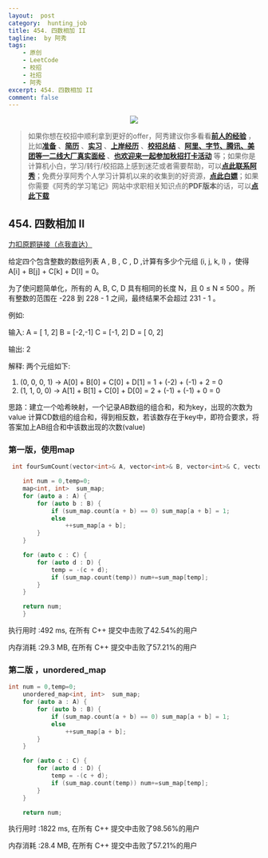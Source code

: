 ```yaml
---
layout:  post
category:  hunting_job
title: 454. 四数相加 II
tagline:  by 阿秀
tags:
    - 原创
    - LeetCode
    - 校招
    - 社招
    - 阿秀
excerpt: 454. 四数相加 II
comment: false
---
```




<div align="center">
  <a href="/notes/05-xiustar/01-xiustar_reading_guide/01-introduce.html#阿秀组建了一个校招学习圈子">
      <img src="https://axiu-image-bed.oss-cn-shanghai.aliyuncs.com/img/202206190108471.png">
  </a></div>



> 如果你想在校招中顺利拿到更好的offer，阿秀建议你多看看<font style="font-weight:bold; color:#4169E1;text-decoration:underline;">[前人的经验](/notes/05-xiustar/01-xiustar_reading_guide/01-introduce.md)</font> ，比如<font style="font-weight:bold; color:#4169E1;text-decoration:underline;">[准备](/notes/05-xiustar/02-campus_prepare/02-01-校招重要时间点科普.md)</font> 、<font style="font-weight:bold; color:#4169E1;text-decoration:underline;">[简历](/notes/05-xiustar/03-resume/01-00-简历开篇词.md)</font> 、<font style="font-weight:bold; color:#4169E1;text-decoration:underline;">[实习](/notes/05-xiustar/04-school_practice/20220320-从公司角度来看，为什么要招实习生.md)</font> 、<font style="font-weight:bold; color:#4169E1;text-decoration:underline;">[上岸经历](/notes/05-xiustar/09-question_answer/20220817.md)</font> 、<font style="font-weight:bold; color:#4169E1;text-decoration:underline;">[校招总结](/notes/05-xiustar/05-campus_recruitment/2020-12-16-双非渣硕的秋招之路总结（已拿抖音研发岗SP）.md)</font> 、<font style="font-weight:bold; color:#4169E1;text-decoration:underline;">[阿里、字节、腾讯、美团等一二线大厂真实面经](/notes/07-resources/01-free/04-schoolSchample.md)</font> 、<font style="font-weight:bold; color:#4169E1;text-decoration:underline;">[也欢迎来一起参加秋招打卡活动](/notes/05-xiustar/01-xiustar_reading_guide/01-introduce.html#阿秀组建了一个校招学习圈子)</font> 等；如果你是计算机小白，学习/转行/校招路上感到迷茫或者需要帮助，可以<font style="font-weight:bold; color:#4169E1;text-decoration:underline;">[点此联系阿秀](/notes/08-other/02-question.md#_4、阿秀-如何才能联系到你)</font>；免费分享阿秀个人学习计算机以来的收集到的好资源，<font style="font-weight:bold; color:#4169E1;text-decoration:underline;">[点此白嫖](/notes/07-resources/01-free/01-introduce.md)</font>；如果你需要《阿秀的学习笔记》网站中求职相关知识点的**PDF版本**的话，可以<font style="font-weight:bold; color:#4169E1;text-decoration:underline;">[点此下载](/notes/08-other/02-question.md#_5、如何下载阿秀的学习笔记内容pdf版本)</font> 



## 454. 四数相加 II

[力扣原题链接（点我直达）](https://leetcode-cn.com/problems/4sum-ii/)

给定四个包含整数的数组列表 A , B , C , D ,计算有多少个元组 (i, j, k, l) ，使得 A[i] + B[j] + C[k] + D[l] = 0。

为了使问题简单化，所有的 A, B, C, D 具有相同的长度 N，且 0 ≤ N ≤ 500 。所有整数的范围在 -228 到 228 - 1 之间，最终结果不会超过 231 - 1 。

例如:

输入:
A = [ 1, 2]
B = [-2,-1]
C = [-1, 2]
D = [ 0, 2]

输出:
2

解释:
两个元组如下:

1. (0, 0, 0, 1) -> A[0] + B[0] + C[0] + D[1] = 1 + (-2) + (-1) + 2 = 0
2. (1, 1, 0, 0) -> A[1] + B[1] + C[0] + D[0] = 2 + (-1) + (-1) + 0 = 0



思路：建立一个哈希映射，一个记录AB数组的组合和，和为key，出现的次数为value
计算CD数组的组合和，得到相反数，若该数存在于key中，即符合要求，将答案加上AB组合和中该数出现的次数(value)





### 第一版，使用map

```c++
 int fourSumCount(vector<int>& A, vector<int>& B, vector<int>& C, vector<int>& D) {

    int num = 0,temp=0;
	map<int, int>  sum_map;
	for (auto a : A) {
		for (auto b : B) {
			if (sum_map.count(a + b) == 0) sum_map[a + b] = 1;
			else
				++sum_map[a + b];
		}
	}

	for (auto c : C) {
		for (auto d : D) {
			temp = -(c + d);
			if (sum_map.count(temp)) num+=sum_map[temp];
		}
	}

	return num;  
    }
```

执行用时 :492 ms, 在所有 C++ 提交中击败了42.54%的用户

内存消耗 :29.3 MB, 在所有 C++ 提交中击败了57.21%的用户





### 第二版 ，unordered_map

```c++
int num = 0,temp=0;
	unordered_map<int, int>  sum_map;
	for (auto a : A) {
		for (auto b : B) {
			if (sum_map.count(a + b) == 0) sum_map[a + b] = 1;
			else
				++sum_map[a + b];
		}
	}

	for (auto c : C) {
		for (auto d : D) {
			temp = -(c + d);
			if (sum_map.count(temp)) num+=sum_map[temp];
		}
	}

	return num;
```



执行用时 :1822 ms, 在所有 C++ 提交中击败了98.56%的用户

内存消耗 :28.4 MB, 在所有 C++ 提交中击败了57.21%的用户

<p id="匹配子序列的单词数"></p>

